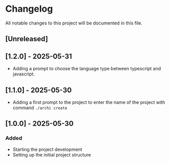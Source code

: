 # Changelog

All notable changes to this project will be documented in this file.

## [Unreleased]


## [1.2.0] - 2025-05-31
- Adding a prompt to choose the language type between typescript and javascript.

## [1.1.0] - 2025-05-30
- Adding a first prompt to the project to enter the name of the project with command `./archi create`

## [1.0.0] - 2025-05-30
### Added
- Starting the project development
- Setting up the initial project structure
